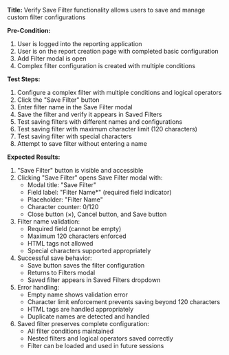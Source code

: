 **Title:** Verify Save Filter functionality allows users to save and manage custom filter configurations

**Pre-Condition:**
1. User is logged into the reporting application
2. User is on the report creation page with completed basic configuration
3. Add Filter modal is open
4. Complex filter configuration is created with multiple conditions

**Test Steps:**
1. Configure a complex filter with multiple conditions and logical operators
2. Click the "Save Filter" button
3. Enter filter name in the Save Filter modal
4. Save the filter and verify it appears in Saved Filters
5. Test saving filters with different names and configurations
6. Test saving filter with maximum character limit (120 characters)
7. Test saving filter with special characters
8. Attempt to save filter without entering a name

**Expected Results:**
1. "Save Filter" button is visible and accessible
2. Clicking "Save Filter" opens Save Filter modal with:
   - Modal title: "Save Filter"
   - Field label: "Filter Name*" (required field indicator)
   - Placeholder: "Filter Name"
   - Character counter: 0/120
   - Close button (×), Cancel button, and Save button
3. Filter name validation:
   - Required field (cannot be empty)
   - Maximum 120 characters enforced
   - HTML tags not allowed
   - Special characters supported appropriately
4. Successful save behavior:
   - Save button saves the filter configuration
   - Returns to Filters modal
   - Saved filter appears in Saved Filters dropdown
5. Error handling:
   - Empty name shows validation error
   - Character limit enforcement prevents saving beyond 120 characters
   - HTML tags are handled appropriately
   - Duplicate names are detected and handled
6. Saved filter preserves complete configuration:
   - All filter conditions maintained
   - Nested filters and logical operators saved correctly
   - Filter can be loaded and used in future sessions